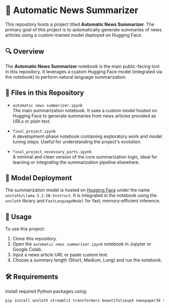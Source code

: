 # 📰 Automatic News Summarizer

This repository hosts a project titled **Automatic News Summarizer**. The primary goal of this project is to automatically generate summaries of news articles using a custom-trained model deployed on Hugging Face.

## 🔍 Overview

The **Automatic News Summarizer** notebook is the main public-facing tool in this repository. It leverages a custom Hugging Face model (integrated via the notebook) to perform natural language summarization.

## 📁 Files in this Repository

- `automatic news summarizer.ipynb`  
  The main summarization notebook. It uses a custom model hosted on Hugging Face to generate summaries from news articles provided as URLs or plain text.

- `final_project.ipynb`  
  A development-phase notebook containing exploratory work and model tuning steps. Useful for understanding the project's evolution.

- `final_project_necessary_parts.ipynb`  
  A minimal and clean version of the core summarization logic, ideal for learning or integrating the summarization pipeline elsewhere.

## 🤖 Model Deployment

The summarization model is hosted on [Hugging Face](https://huggingface.co/) under the name `unsloth/Llama-3.2-3B-Instruct`. It is integrated in the notebook using the `unsloth` library and `FastLanguageModel` for fast, memory-efficient inference.

## 📌 Usage

To use this project:

1. Clone this repository.
2. Open the `automatic news summarizer.ipynb` notebook in Jupyter or Google Colab.
3. Input a news article URL or paste custom text.
4. Choose a summary length (Short, Medium, Long) and run the notebook.

## 🛠 Requirements

Install required Python packages using:

```bash
pip install unsloth streamlit transformers beautifulsoup4 newspaper3k torch
